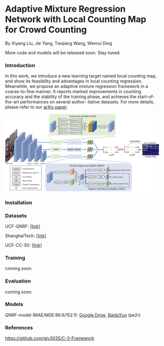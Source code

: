 # Adaptive Mixture Regression Network with Local Counting Map for Crowd Counting
By Xiyang Liu, Jie Yang, Tieqiang Wang, Wenrui Ding

More code and models will be released soon. Stay tuned.

### Introduction
In this work, we introduce a new learning target named local counting map, and
show its feasibility and advantages in local counting regression. Meanwhile, we
propose an adaptive mixture regression framework in a coarse-to-fine manner.
It reports marked improvements in counting accuracy and the stability of the
training phase, and achieves the start-of-the-art performances on several author-
itative datasets. For more details, please refer to our [arXiv paper]().

<img src="doc/framework.jpg" width=800>

### Installation

### Datasets
UCF-QNRF: [[link](https://www.crcv.ucf.edu/data/ucf-qnrf/)]

ShanghaiTech: [[link](https://pan.baidu.com/s/1nuAYslz)]

UCF-CC-50: [[link](http://crcv.ucf.edu/data/ucf-cc-50/)]

### Training
coming soon.

### Evaluation
coming soon.

### Models
QNRF-model (MAE/MSE:86.6/152.1): [Google Drive](https://drive.google.com/open?id=1btZa7ltAwqQe0CDa41P67EtTdY0iJOfh),
[BaiduYun](https://pan.baidu.com/s/1humECw3oz4xRbWy5CaakZQ) (pe2r) 

### References
https://github.com/gjy3035/C-3-Framework

